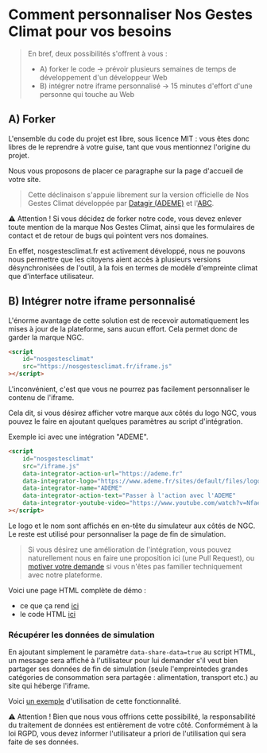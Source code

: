 # Comment personnaliser Nos Gestes Climat pour vos besoins

> En bref, deux possibilités s'offrent à vous :
>
> -   A) forker le code -> prévoir plusieurs semaines de temps de développement d'un développeur Web
> -   B) intégrer notre iframe personnalisé -> 15 minutes d'effort d'une personne qui touche au Web

## A) Forker

L'ensemble du code du projet est libre, sous licence MIT : vous êtes donc libres de le reprendre à votre guise, tant que vous mentionnez l'origine du projet.

Nous vous proposons de placer ce paragraphe sur la page d'accueil de votre site.

> Cette déclinaison s'appuie librement sur la version officielle de Nos Gestes Climat développée par [Datagir (ADEME)](datagir.ademe.fr) et l'[ABC](https://associationbilancarbone.fr).

⚠️ Attention ! Si vous décidez de forker notre code, vous devez enlever toute mention de la marque Nos Gestes Climat, ainsi que les formulaires de contact et de retour de bugs qui pointent vers nos domaines.

En effet, nosgestesclimat.fr est activement développé, nous ne pouvons nous permettre que les citoyens aient accès à plusieurs versions désynchronisées de l'outil, à la fois en termes de modèle d'empreinte climat que d'interface utilisateur.

## B) Intégrer notre iframe personnalisé

L'énorme avantage de cette solution est de recevoir automatiquement les mises à jour de la plateforme, sans aucun effort. Cela permet donc de garder la marque NGC.

```html
<script
    id="nosgestesclimat"
    src="https://nosgestesclimat.fr/iframe.js"
></script>
```

L'inconvénient, c'est que vous ne pourrez pas facilement personnaliser le contenu de l'iframe.

Cela dit, si vous désirez afficher votre marque aux côtés du logo NGC, vous pouvez le faire en ajoutant quelques paramètres au script d'intégration.

Exemple ici avec une intégration "ADEME".

```html
<script
    id="nosgestesclimat"
    src="/iframe.js"
    data-integrator-action-url="https://ademe.fr"
    data-integrator-logo="https://www.ademe.fr/sites/default/files/logoademe2020_rvb.png"
    data-integrator-name="ADEME"
    data-integrator-action-text="Passer à l'action avec l'ADEME"
    data-integrator-youtube-video="https://www.youtube.com/watch?v=NfaeoCORuzk"
></script>
```

Le logo et le nom sont affichés en en-tête du simulateur aux côtés de NGC. Le reste est utilisé pour personnaliser la page de fin de simulation.

> Si vous désirez une amélioration de l'intégration, vous pouvez naturellement nous en faire une proposition ici (une Pull Request), ou [motiver votre demande](https://github.com/datagir/nosgestesclimat-site/issues/new) si vous n'êtes pas familier techniquement avec notre plateforme.

Voici une page HTML complète de démo :

-   ce que ça rend [ici](https://nosgestesclimat.fr/demo-iframe.html)
-   le code HTML [ici](https://github.com/datagir/nosgestesclimat-site/blob/master/dist/demo-iframe.html)

### Récupérer les données de simulation

En ajoutant simplement le paramètre `data-share-data=true` au script HTML, un message sera affiché à l'utilisateur pour lui demander s'il veut bien partager ses données de fin de simulation (seule l'empreintedes grandes catégories de consommation sera partagée : alimentation, transport etc.) au site qui héberge l'iframe.

Voici [un exemple](https://codesandbox.io/s/angry-rhodes-hu8ct?file=/src/ngc.js:251-267) d'utilisation de cette fonctionnalité.

⚠️ Attention ! Bien que nous vous offrions cette possibilité, la responsabilité du traitement de données est entièrement de votre côté. Conformément à la loi RGPD, vous devez informer l'utilisateur a priori de l'utilisation qui sera faite de ses données.
